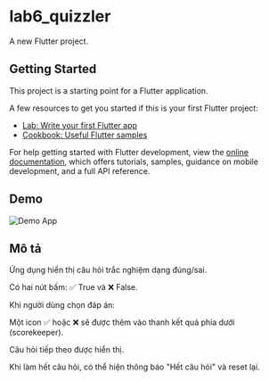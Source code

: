 # lab6_quizzler

A new Flutter project.

## Getting Started

This project is a starting point for a Flutter application.

A few resources to get you started if this is your first Flutter project:

- [Lab: Write your first Flutter app](https://docs.flutter.dev/get-started/codelab)
- [Cookbook: Useful Flutter samples](https://docs.flutter.dev/cookbook)

For help getting started with Flutter development, view the
[online documentation](https://docs.flutter.dev/), which offers tutorials,
samples, guidance on mobile development, and a full API reference.

## Demo

![Demo App](images/lab6_quizzler.gif)

## Mô tả 

Ứng dụng hiển thị câu hỏi trắc nghiệm dạng đúng/sai.

Có hai nút bấm: ✅ True và ❌ False.

Khi người dùng chọn đáp án:

Một icon ✅ hoặc ❌ sẽ được thêm vào thanh kết quả phía dưới (scorekeeper).

Câu hỏi tiếp theo được hiển thị.

Khi làm hết câu hỏi, có thể hiện thông báo "Hết câu hỏi" và reset lại.
